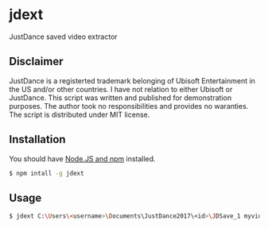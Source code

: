 # jdext
JustDance saved video extractor

## Disclaimer

JustDance is a registerted trademark belonging of Ubisoft Entertainment in the US and/or other countries.
I have not relation to either Ubisoft or JustDance.
This script was written and published for demonstration purposes. The author took no responsibilities and provides no waranties.
The script is distributed under MIT license.

## Installation

You should have [Node.JS and npm](https://nodejs.org/) installed.

```bash
$ npm intall -g jdext
```

## Usage

```bash
$ jdext C:\Users\<username>\Documents\JustDance2017\<id>\JDSave_1 myvideo.webm
```
